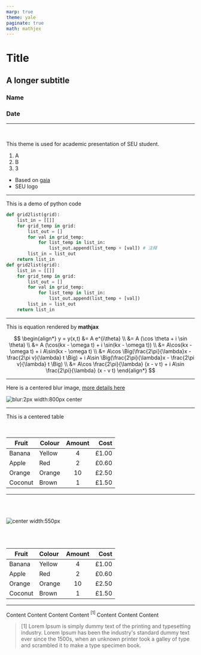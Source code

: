 ```yaml
---
marp: true
theme: yale
paginate: true
math: mathjex
---
```


<!-- class: lead -->
<!-- paginate: skip -->

# Title

## A longer subtitle

### Name
### Date

---

<!-- paginate: true -->
<!-- class: section -->
<!-- header: Basic feature -->

<br>

This theme is used for academic presentation of SEU student.


1. A
2. B
3. 3

- Based on [gaia](https://github.com/marp-team/marp-core/blob/main/themes/gaia.scss)
- SEU logo

---

<!-- class: section -->
<!-- header: code -->

This is a demo of python code


```python
def grid2list(grid):
    list_in = [[]]
    for grid_temp in grid:
        list_out = []
        for val in grid_temp:
            for list_temp in list_in:
                list_out.append(list_temp + [val]) # 注释
        list_in = list_out
    return list_in
def grid2list(grid):
    list_in = [[]]
    for grid_temp in grid:
        list_out = []
        for val in grid_temp:
            for list_temp in list_in:
                list_out.append(list_temp + [val])
        list_in = list_out
    return list_in
```
---

<!-- header: Equation -->

This is equation rendered by **mathjax**

$$
\begin{align*}
y = y(x,t) &= A e^{i\theta} \\
&= A (\cos \theta + i \sin \theta) \\
&= A (\cos(kx - \omega t) + i \sin(kx - \omega t)) \\
&= A\cos(kx - \omega t) + i A\sin(kx - \omega t)  \\
&= A\cos \Big(\frac{2\pi}{\lambda}x - \frac{2\pi v}{\lambda} t \Big) + i A\sin \Big(\frac{2\pi}{\lambda}x - \frac{2\pi v}{\lambda} t \Big)  \\
&= A\cos \frac{2\pi}{\lambda} (x - v t) + i A\sin \frac{2\pi}{\lambda} (x - v t)
\end{align*}
$$

---

<!-- header: Figure -->

Here is a centered blur image, [more details here](https://marpit.marp.app/image-syntax)

![blur:2px width:800px center](https://www.ivywise.com/cdn-cgi/image/fit=scale-down,quality=90,format=auto,width=800/core/wp-content/uploads/2022/05/AdobeStock_4965413641-1024x682.jpeg)

---

<!-- header: Table -->

This is a centered table

<br>

| Fruit   | Colour | Amount |  Cost |
| ------- | ------ | :----: | ----: |
| Banana  | Yellow |   4    | £1.00 |
| Apple   | Red    |   2    | £0.60 |
| Orange  | Orange |   10   | £2.50 |
| Coconut | Brown  |   1    | £1.50 |

---

<!-- header: two columns -->
<!-- class: split -->

<div class=ldiv>
<br>
<br>

![center width:550px](https://www.ivywise.com/cdn-cgi/image/fit=scale-down,quality=90,format=auto,width=800/core/wp-content/uploads/2022/05/AdobeStock_4965413641-1024x682.jpeg)


</div>

<div class=rdiv>
<br>
<br>

| Fruit   | Colour | Amount |  Cost |
| ------- | :----- | :----: | ----: |
| Banana  | Yellow |   4    | £1.00 |
| Apple   | Red    |   2    | £0.60 |
| Orange  | Orange |   10   | £2.50 |
| Coconut | Brown  |   1    | £1.50 |

</div>


---

<!-- _header: Comment/Citation -->

Content
Content
Content
Content $^{[1]}$
Content
Content
Content

> [1] Lorem Ipsum is simply dummy text of the printing and typesetting industry. Lorem Ipsum has been the industry's standard dummy text ever since the 1500s, when an unknown printer took a galley of type and scrambled it to make a type specimen book.